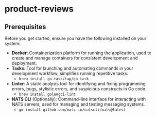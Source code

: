 # product-reviews

## Prerequisites

Before you get started, ensure you have the following installed on your system:

- **Docker**: Containerization platform for running the application, used to create and manage containers for consistent
  development and deployment.
- **Tasks**: Tool for launching and automating commands in your development workflow, simplifies running repetitive
  tasks.
  - `brew install go-task/tap/go-task`
- **Linter**: A static analysis tool for identifying and fixing programming errors, bugs, stylistic errors, and suspicious
  constructs in Go code.
  - `brew install golangci-lint`
- **NATS CLI** (Optionally): Command-line interface for interacting with NATS servers, used for managing and testing
  messaging systems.
  - `go install github.com/nats-io/natscli/nats@latest`